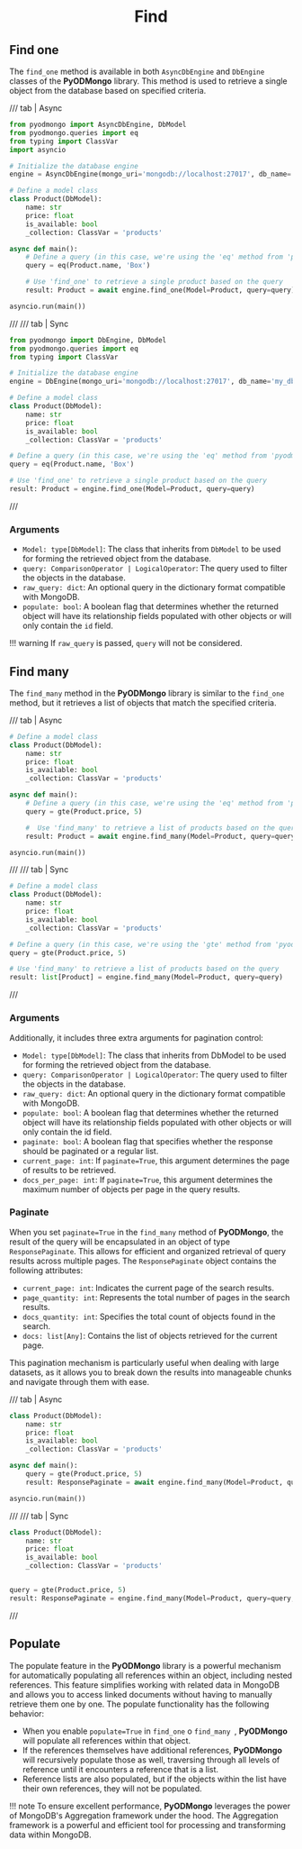 # <center>Find</center>

## Find one

The `find_one` method is available in both `AsyncDbEngine` and `DbEngine` classes of the **PyODMongo** library. This method is used to retrieve a single object from the database based on specified criteria.

/// tab | Async
```python hl_lines="21"
from pyodmongo import AsyncDbEngine, DbModel
from pyodmongo.queries import eq
from typing import ClassVar
import asyncio

# Initialize the database engine
engine = AsyncDbEngine(mongo_uri='mongodb://localhost:27017', db_name='my_db')

# Define a model class
class Product(DbModel):
    name: str
    price: float
    is_available: bool
    _collection: ClassVar = 'products'

async def main():
    # Define a query (in this case, we're using the 'eq' method from 'pyodmongo.queries')
    query = eq(Product.name, 'Box')

    # Use 'find_one' to retrieve a single product based on the query
    result: Product = await engine.find_one(Model=Product, query=query)

asyncio.run(main())
```
///
/// tab | Sync
```python hl_lines="19"
from pyodmongo import DbEngine, DbModel
from pyodmongo.queries import eq
from typing import ClassVar

# Initialize the database engine
engine = DbEngine(mongo_uri='mongodb://localhost:27017', db_name='my_db')

# Define a model class
class Product(DbModel):
    name: str
    price: float
    is_available: bool
    _collection: ClassVar = 'products'

# Define a query (in this case, we're using the 'eq' method from 'pyodmongo.queries')
query = eq(Product.name, 'Box')

# Use 'find_one' to retrieve a single product based on the query
result: Product = engine.find_one(Model=Product, query=query)
```
///

### Arguments

- `Model: type[DbModel]`: The class that inherits from `DbModel` to be used for forming the retrieved object from the database.
- `query: ComparisonOperator | LogicalOperator`: The query used to filter the objects in the database.
- `raw_query: dict`: An optional query in the dictionary format compatible with MongoDB.
- `populate: bool`: A boolean flag that determines whether the returned object will have its relationship fields populated with other objects or will only contain the `id` field.

!!! warning
    If `raw_query` is passed, `query` will not be considered.

## Find many

The `find_many` method in the **PyODMongo** library is similar to the `find_one` method, but it retrieves a list of objects that match the specified criteria.

/// tab | Async
```python hl_lines="13"
# Define a model class
class Product(DbModel):
    name: str
    price: float
    is_available: bool
    _collection: ClassVar = 'products'

async def main():
    # Define a query (in this case, we're using the 'eq' method from 'pyodmongo.queries')
    query = gte(Product.price, 5)

    #  Use 'find_many' to retrieve a list of products based on the query
    result: Product = await engine.find_many(Model=Product, query=query)

asyncio.run(main())
```
///
/// tab | Sync
```python hl_lines="12"
# Define a model class
class Product(DbModel):
    name: str
    price: float
    is_available: bool
    _collection: ClassVar = 'products'

# Define a query (in this case, we're using the 'gte' method from 'pyodmongo.queries')
query = gte(Product.price, 5)

# Use 'find_many' to retrieve a list of products based on the query
result: list[Product] = engine.find_many(Model=Product, query=query)
```
///

### Arguments

Additionally, it includes three extra arguments for pagination control:

- `Model: type[DbModel]`: The class that inherits from DbModel to be used for forming the retrieved object from the database.
- `query: ComparisonOperator | LogicalOperator`: The query used to filter the objects in the database.
- `raw_query: dict`: An optional query in the dictionary format compatible with MongoDB.
- `populate: bool`: A boolean flag that determines whether the returned object will have its relationship fields populated with other objects or will only contain the id field.
- `paginate: bool`: A boolean flag that specifies whether the response should be paginated or a regular list.
- `current_page: int`: If `paginate=True`, this argument determines the page of results to be retrieved.
- `docs_per_page: int`: If `paginate=True`, this argument determines the maximum number of objects per page in the query results.

### Paginate

When you set `paginate=True` in the `find_many` method of **PyODMongo**, the result of the query will be encapsulated in an object of type `ResponsePaginate`. This allows for efficient and organized retrieval of query results across multiple pages. The `ResponsePaginate` object contains the following attributes:

- `current_page: int`: Indicates the current page of the search results.
- `page_quantity: int`: Represents the total number of pages in the search results.
- `docs_quantity: int`: Specifies the total count of objects found in the search.
- `docs: list[Any]`: Contains the list of objects retrieved for the current page.

This pagination mechanism is particularly useful when dealing with large datasets, as it allows you to break down the results into manageable chunks and navigate through them with ease.

/// tab | Async
```python hl_lines="9"
class Product(DbModel):
    name: str
    price: float
    is_available: bool
    _collection: ClassVar = 'products'

async def main():
    query = gte(Product.price, 5)
    result: ResponsePaginate = await engine.find_many(Model=Product, query=query, paginate=True)

asyncio.run(main())
```
///
/// tab | Sync
```python hl_lines="9"
class Product(DbModel):
    name: str
    price: float
    is_available: bool
    _collection: ClassVar = 'products'


query = gte(Product.price, 5)
result: ResponsePaginate = engine.find_many(Model=Product, query=query, paginate=True)
```
///

## Populate

The populate feature in the **PyODMongo** library is a powerful mechanism for automatically populating all references within an object, including nested references. This feature simplifies working with related data in MongoDB and allows you to access linked documents without having to manually retrieve them one by one. The populate functionality has the following behavior:

- When you enable `populate=True` in `find_one` o `find_many `, **PyODMongo** will populate all references within that object.
- If the references themselves have additional references, **PyODMongo** will recursively populate those as well, traversing through all levels of reference until it encounters a reference that is a list.
- Reference lists are also populated, but if the objects within the list have their own references, they will not be populated.

!!! note
    To ensure excellent performance, **PyODMongo** leverages the power of MongoDB's Aggregation framework under the hood. The Aggregation framework is a powerful and efficient tool for processing and transforming data within MongoDB. 


